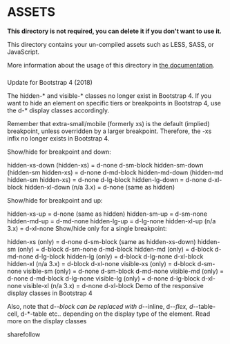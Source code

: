 # ASSETS

**This directory is not required, you can delete it if you don't want to use it.**

This directory contains your un-compiled assets such as LESS, SASS, or JavaScript.

More information about the usage of this directory in [the documentation](https://nuxtjs.org/guide/assets#webpacked).

###

Update for Bootstrap 4 (2018)

The hidden-* and visible-* classes no longer exist in Bootstrap 4. If you want to hide an element on specific tiers or breakpoints in Bootstrap 4, use the d-* display classes accordingly.

Remember that extra-small/mobile (formerly xs) is the default (implied) breakpoint, unless overridden by a larger breakpoint. Therefore, the -xs infix no longer exists in Bootstrap 4.

Show/hide for breakpoint and down:

hidden-xs-down (hidden-xs) = d-none d-sm-block
hidden-sm-down (hidden-sm hidden-xs) = d-none d-md-block
hidden-md-down (hidden-md hidden-sm hidden-xs) = d-none d-lg-block
hidden-lg-down = d-none d-xl-block
hidden-xl-down (n/a 3.x) = d-none (same as hidden)

Show/hide for breakpoint and up:

hidden-xs-up = d-none (same as hidden)
hidden-sm-up = d-sm-none
hidden-md-up = d-md-none
hidden-lg-up = d-lg-none
hidden-xl-up (n/a 3.x) = d-xl-none
Show/hide only for a single breakpoint:

hidden-xs (only) = d-none d-sm-block (same as hidden-xs-down)
hidden-sm (only) = d-block d-sm-none d-md-block
hidden-md (only) = d-block d-md-none d-lg-block
hidden-lg (only) = d-block d-lg-none d-xl-block
hidden-xl (n/a 3.x) = d-block d-xl-none
visible-xs (only) = d-block d-sm-none
visible-sm (only) = d-none d-sm-block d-md-none
visible-md (only) = d-none d-md-block d-lg-none
visible-lg (only) = d-none d-lg-block d-xl-none
visible-xl (n/a 3.x) = d-none d-xl-block
Demo of the responsive display classes in Bootstrap 4

Also, note that d-*-block can be replaced with d-*-inline, d-*-flex, d-*-table-cell, d-*-table etc.. depending on the display type of the element. Read more on the display classes

sharefollow

